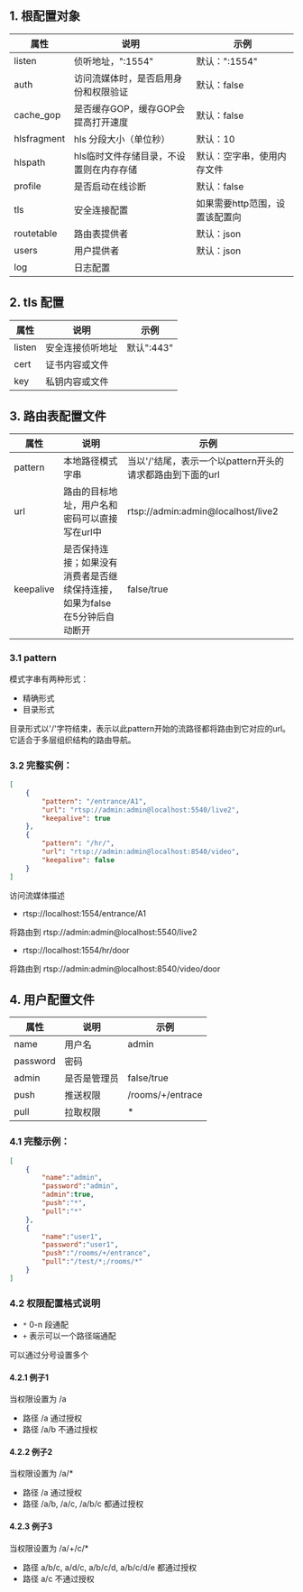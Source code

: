 ## 1. 根配置对象
属性 | 说明 |  示例  
-|-|-
listen | 侦听地址，":1554" | 默认：":1554" |
auth | 访问流媒体时，是否启用身份和权限验证 |默认：false |
cache_gop | 是否缓存GOP，缓存GOP会提高打开速度|默认：false |
hlsfragment | hls 分段大小（单位秒）| 默认：10 |
hlspath | hls临时文件存储目录，不设置则在内存存储|默认：空字串，使用内存文件 |
profile | 是否启动在线诊断|默认：false |
tls | 安全连接配置 |如果需要http范围，设置该配置向 |
routetable | 路由表提供者 | 默认：json|
users | 用户提供者 |默认：json |
log | 日志配置 | |

## 2. tls 配置
属性 | 说明 |  示例  
-|-|-
listen | 安全连接侦听地址 |默认":443" |
cert | 证书内容或文件 | |
key | 私钥内容或文件 | |

## 3. 路由表配置文件
属性 | 说明 |  示例  
-|-|-
pattern | 本地路径模式字串 | 当以'/'结尾，表示一个以pattern开头的请求都路由到下面的url |
url | 路由的目标地址，用户名和密码可以直接写在url中 | rtsp://admin:admin@localhost/live2 |
keepalive | 是否保持连接；如果没有消费者是否继续保持连接，如果为false在5分钟后自动断开 | false/true |

### 3.1 pattern
模式字串有两种形式：
+ 精确形式
+ 目录形式

目录形式以'/'字符结束，表示以此pattern开始的流路径都将路由到它对应的url。它适合于多层组织结构的路由导航。
### 3.2 完整实例：
``` json
[
	{
        "pattern": "/entrance/A1",
        "url": "rtsp://admin:admin@localhost:5540/live2",
		"keepalive": true
    },
    {
        "pattern": "/hr/",
        "url": "rtsp://admin:admin@localhost:8540/video",
		"keepalive": false
	}
]
```


访问流媒体描述
+ rtsp://localhost:1554/entrance/A1

将路由到 rtsp://admin:admin@localhost:5540/live2
+ rtsp://localhost:1554/hr/door

将路由到 rtsp://admin:admin@localhost:8540/video/door

## 4. 用户配置文件
属性 | 说明 |  示例  
-|-|-
name | 用户名 | admin |
password | 密码 |  |
admin | 是否是管理员 | false/true |
push | 推送权限 | /rooms/+/entrace |
pull | 拉取权限 | * |

### 4.1 完整示例：
``` json
[
    {
        "name":"admin",
        "password":"admin",
        "admin":true,
        "push":"*",
        "pull":"*"
    },
    {
        "name":"user1",
        "password":"user1",
        "push":"/rooms/+/entrance",
        "pull":"/test/*;/rooms/*"
    }
]
```

### 4.2 权限配置格式说明
+ `*` 0-n 段通配
+ `+` 表示可以一个路径端通配

可以通过分号设置多个
#### 4.2.1 例子1
当权限设置为 /a
+ 路径 /a 通过授权
+ 路径 /a/b 不通过授权

#### 4.2.2 例子2
当权限设置为 /a/*
+ 路径 /a 通过授权
+ 路径 /a/b, /a/c, /a/b/c 都通过授权

#### 4.2.3 例子3
当权限设置为 /a/+/c/*
+ 路径 a/b/c, a/d/c, a/b/c/d, a/b/c/d/e 都通过授权
+ 路径 a/c 不通过授权
